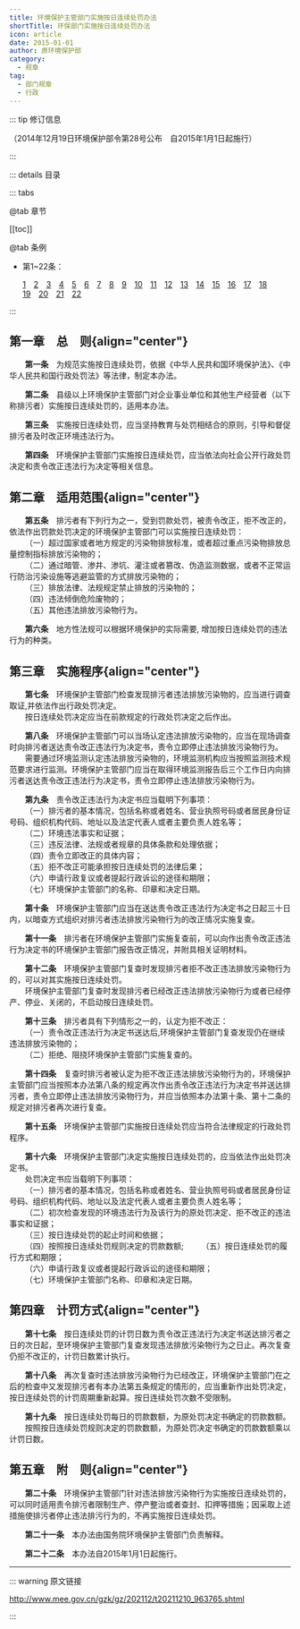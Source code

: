 ```yaml
---
title: 环境保护主管部门实施按日连续处罚办法
shortTitle: 环保部门实施按日连续处罚办法
icon: article
date: 2015-01-01
author: 原环境保护部
category:
  - 规章
tag:
  - 部门规章
  - 行政
---
```


::: tip 修订信息

（2014年12月19日环境保护部令第28号公布&emsp;自2015年1月1日起施行）

:::

::: details 目录

::: tabs

@tab 章节

[[toc]]

@tab 条例

- 第1~22条：
  
  [1](#t1)&emsp;[2](#t2)&emsp;[3](#t3)&emsp;[4](#t4)&emsp;[5](#t5)&emsp;[6](#t6)&emsp;[7](#t7)&emsp;[8](#t8)&emsp;[9](#t9)&emsp;[10](#t10)&emsp;[11](#t11)&emsp;[12](#t12)&emsp;[13](#t13)&emsp;[14](#t14)&emsp;[15](#t15)&emsp;[16](#t16)&emsp;[17](#t17)&emsp;[18](#t18)&emsp;[19](#t19)&emsp;[20](#t20)&emsp;[21](#t21)&emsp;[22](#t22)

:::

## 第一章&emsp;总&emsp;则{align="center"}

<p id="t1">&emsp;&emsp;<b>第一条</b>&emsp;为规范实施按日连续处罚，依据《中华人民共和国环境保护法》、《中华人民共和国行政处罚法》等法律，制定本办法。</p>
<p id="t2">&emsp;&emsp;<b>第二条</b>&emsp;县级以上环境保护主管部门对企业事业单位和其他生产经营者（以下称排污者）实施按日连续处罚的，适用本办法。</p>
<p id="t3">&emsp;&emsp;<b>第三条</b>&emsp;实施按日连续处罚，应当坚持教育与处罚相结合的原则，引导和督促排污者及时改正环境违法行为。</p>
<p id="t4">&emsp;&emsp;<b>第四条</b>&emsp;环境保护主管部门实施按日连续处罚，应当依法向社会公开行政处罚决定和责令改正违法行为决定等相关信息。</p>

## 第二章&emsp;适用范围{align="center"}

<p id="t5">&emsp;&emsp;<b>第五条</b>&emsp;排污者有下列行为之一，受到罚款处罚，被责令改正，拒不改正的，依法作出罚款处罚决定的环境保护主管部门可以实施按日连续处罚：<br>
&emsp;&emsp;（一）超过国家或者地方规定的污染物排放标准，或者超过重点污染物排放总量控制指标排放污染物的；<br>
&emsp;&emsp;（二）通过暗管、渗井、渗坑、灌注或者篡改、伪造监测数据，或者不正常运行防治污染设施等逃避监管的方式排放污染物的；<br>
&emsp;&emsp;（三）排放法律、法规规定禁止排放的污染物的；<br>
&emsp;&emsp;（四）违法倾倒危险废物的；<br>
&emsp;&emsp;（五）其他违法排放污染物行为。</p>
<p id="t6">&emsp;&emsp;<b>第六条</b>&emsp;地方性法规可以根据环境保护的实际需要, 增加按日连续处罚的违法行为的种类。</p>

## 第三章&emsp;实施程序{align="center"}

<p id="t7">&emsp;&emsp;<b>第七条</b>&emsp;环境保护主管部门检查发现排污者违法排放污染物的，应当进行调查取证,并依法作出行政处罚决定。<br>
&emsp;&emsp;按日连续处罚决定应当在前款规定的行政处罚决定之后作出。</p>
<p id="t8">&emsp;&emsp;<b>第八条</b>&emsp;环境保护主管部门可以当场认定违法排放污染物的，应当在现场调查时向排污者送达责令改正违法行为决定书，责令立即停止违法排放污染物行为。<br>
&emsp;&emsp;需要通过环境监测认定违法排放污染物的，环境监测机构应当按照监测技术规范要求进行监测。环境保护主管部门应当在取得环境监测报告后三个工作日内向排污者送达责令改正违法行为决定书，责令立即停止违法排放污染物行为。</p>
<p id="t9">&emsp;&emsp;<b>第九条</b>&emsp;责令改正违法行为决定书应当载明下列事项：<br>
&emsp;&emsp;（一）排污者的基本情况，包括名称或者姓名、营业执照号码或者居民身份证号码、组织机构代码、地址以及法定代表人或者主要负责人姓名等；<br>
&emsp;&emsp;（二）环境违法事实和证据；<br>
&emsp;&emsp;（三）违反法律、法规或者规章的具体条款和处理依据；<br>
&emsp;&emsp;（四）责令立即改正的具体内容；<br>
&emsp;&emsp;（五）拒不改正可能承担按日连续处罚的法律后果；<br>
&emsp;&emsp;（六）申请行政复议或者提起行政诉讼的途径和期限；<br>
&emsp;&emsp;（七）环境保护主管部门的名称、印章和决定日期。</p>
<p id="t10">&emsp;&emsp;<b>第十条</b>&emsp;环境保护主管部门应当在送达责令改正违法行为决定书之日起三十日内，以暗查方式组织对排污者违法排放污染物行为的改正情况实施复查。</p>
<p id="t11">&emsp;&emsp;<b>第十一条</b>&emsp;排污者在环境保护主管部门实施复查前，可以向作出责令改正违法行为决定书的环境保护主管部门报告改正情况，并附具相关证明材料。</p>
<p id="t12">&emsp;&emsp;<b>第十二条</b>&emsp;环境保护主管部门复查时发现排污者拒不改正违法排放污染物行为的，可以对其实施按日连续处罚。<br>
&emsp;&emsp;环境保护主管部门复查时发现排污者已经改正违法排放污染物行为或者已经停产、停业、关闭的，不启动按日连续处罚。</p>
<p id="t13">&emsp;&emsp;<b>第十三条</b>&emsp;排污者具有下列情形之一的，认定为拒不改正：<br>
&emsp;&emsp;（一）责令改正违法行为决定书送达后,环境保护主管部门复查发现仍在继续违法排放污染物的；<br>
&emsp;&emsp;（二）拒绝、阻挠环境保护主管部门实施复查的。</p>
<p id="t14">&emsp;&emsp;<b>第十四条</b>&emsp;复查时排污者被认定为拒不改正违法排放污染物行为的，环境保护主管部门应当按照本办法第八条的规定再次作出责令改正违法行为决定书并送达排污者，责令立即停止违法排放污染物行为，并应当依照本办法第十条、第十二条的规定对排污者再次进行复查。</p>
<p id="t15">&emsp;&emsp;<b>第十五条</b>&emsp;环境保护主管部门实施按日连续处罚应当符合法律规定的行政处罚程序。</p>
<p id="t16">&emsp;&emsp;<b>第十六条</b>&emsp;环境保护主管部门决定实施按日连续处罚的，应当依法作出处罚决定书。<br>
&emsp;&emsp;处罚决定书应当载明下列事项：<br>
&emsp;&emsp;（一）排污者的基本情况，包括名称或者姓名、营业执照号码或者居民身份证号码、组织机构代码、地址以及法定代表人或者主要负责人姓名等；<br>
&emsp;&emsp;（二）初次检查发现的环境违法行为及该行为的原处罚决定、拒不改正的违法事实和证据；<br>
&emsp;&emsp;（三）按日连续处罚的起止时间和依据；<br>
&emsp;&emsp;（四）按照按日连续处罚规则决定的罚款数额;
&emsp;&emsp;（五）按日连续处罚的履行方式和期限；<br>
&emsp;&emsp;（六）申请行政复议或者提起行政诉讼的途径和期限；<br>
&emsp;&emsp;（七）环境保护主管部门名称、印章和决定日期。</p>

## 第四章&emsp;计罚方式{align="center"}

<p id="t17">&emsp;&emsp;<b>第十七条</b>&emsp;按日连续处罚的计罚日数为责令改正违法行为决定书送达排污者之日的次日起，至环境保护主管部门复查发现违法排放污染物行为之日止。再次复查仍拒不改正的，计罚日数累计执行。</p>
<p id="t18">&emsp;&emsp;<b>第十八条</b>&emsp;再次复查时违法排放污染物行为已经改正，环境保护主管部门在之后的检查中又发现排污者有本办法第五条规定的情形的，应当重新作出处罚决定，按日连续处罚的计罚周期重新起算。按日连续处罚次数不受限制。</p>
<p id="t19">&emsp;&emsp;<b>第十九条</b>&emsp;按日连续处罚每日的罚款数额，为原处罚决定书确定的罚款数额。<br>
&emsp;&emsp;按照按日连续处罚规则决定的罚款数额，为原处罚决定书确定的罚款数额乘以计罚日数。</p>

## 第五章&emsp;附&emsp;则{align="center"}

<p id="t20">&emsp;&emsp;<b>第二十条</b>&emsp;环境保护主管部门针对违法排放污染物行为实施按日连续处罚的，可以同时适用责令排污者限制生产、停产整治或者查封、扣押等措施；因采取上述措施使排污者停止违法排污行为的，不再实施按日连续处罚。</p>
<p id="t21">&emsp;&emsp;<b>第二十一条</b>&emsp;本办法由国务院环境保护主管部门负责解释。</p>
<p id="t22">&emsp;&emsp;<b>第二十二条</b>&emsp;本办法自2015年1月1日起施行。</p>

---

::: warning 原文链接

<http://www.mee.gov.cn/gzk/gz/202112/t20211210_963765.shtml>

:::